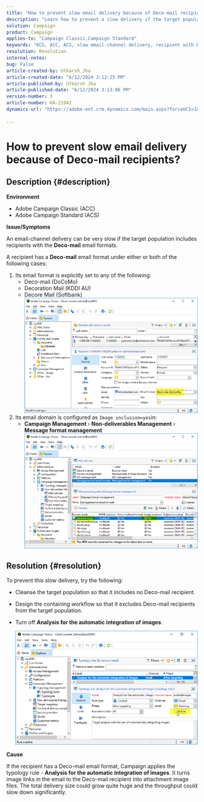 ```yaml
---
title: "How to prevent slow email delivery because of Deco-mail recipients?"
description: "Learn how to prevent a slow delivery if the target population includes recipients with the Deco-mail email formats."
solution: Campaign
product: Campaign
applies-to: "Campaign Classic,Campaign Standard"
keywords: "KCS, ACC, ACS, slow email-channel delivery, recipient with Deco-mail email format, Performance, Throughput"
resolution: Resolution
internal-notes: 
bug: False
article-created-by: Utkarsh Jha
article-created-date: "6/12/2024 3:12:25 PM"
article-published-by: Utkarsh Jha
article-published-date: "6/12/2024 3:13:06 PM"
version-number: 3
article-number: KA-21942
dynamics-url: "https://adobe-ent.crm.dynamics.com/main.aspx?forceUCI=1&pagetype=entityrecord&etn=knowledgearticle&id=51331929-ce28-ef11-840a-00224808decd"

---
```

# How to prevent slow email delivery because of Deco-mail recipients?

## Description {#description}


<b>Environment</b>

- Adobe Campaign Classic (ACC)
- Adobe Campaign Standard (ACS)


<b>Issue/Symptoms</b>

An email-channel delivery can be very slow if the target population includes recipients with the <b>Deco-mail</b> email formats.

A recipient has a <b>Deco-mail</b> email format under either or both of the following cases:

1. Its email format is explicitly set to any of the following:
    - Deco-mail (DoCoMo)
    - Decoration Mail (KDDI AU)
    - Decore Mail (Softbank)         ![](assets/___54331929-ce28-ef11-840a-00224808decd___.png)
2. Its email domain is configured as `Image inclusion=yes`in:
    - <b>Campaign Management</b> › <b>Non-deliverables Management</b> › <b>Message format management</b>        ![](assets/___5c331929-ce28-ef11-840a-00224808decd___.png)



## Resolution {#resolution}


To prevent this slow delivery, try the following:

- Cleanse the target population so that it includes no Deco-mail recipient.
- Design the containing workflow so that it excludes Deco-mail recipients from the target population.
- Turn off <b>Analysis for the automatic integration of images</b>.

    
    ![](assets/6f31278e-55e4-ed11-a7c7-6045bd006b4b.png)


<b>Cause</b>

If the recipient has a Deco-mail email format, Campaign applies the typology rule - <b>Analysis for the automatic integration of images</b>. It turns image links in the email to the Deco-mail recipient into attachment image files. The total delivery size could grow quite huge and the throughput could slow down significantly.
